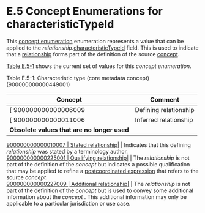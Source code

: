 # E.5 Concept Enumerations for characteristicTypeId

This [concept enumeration](https://confluence.ihtsdotools.org/display/DOCGLOSS/concept+enumeration) enumeration represents a value that can be applied to the _relationship_.[characteristicTypeId](https://confluence.ihtsdotools.org/display/DOCRELFMT/characteristicTypeId+\(field\)) field. This is used to indicate that a [relationship](https://confluence.ihtsdotools.org/display/DOCGLOSS/relationship) forms part of the definition of the source [concept](https://confluence.ihtsdotools.org/display/DOCGLOSS/concept).

[Table E.5-1](https://confluence.ihtsdotools.org/display/DOCRELFMT/E.5+Concept+Enumerations+for+characteristicTypeId#Table-chartype) shows the current set of values for this _concept enumeration_.

Table E.5-1: Characteristic type (core metadata concept) (900000000000449001)

| Concept                                     | **Comment**           |
| ------------------------------------------- | --------------------- |
| \[ 900000000000006009                       | Defining relationship |
| \[ 900000000000011006                       | Inferred relationship |
| **Obsolete values that are no longer used** |                       |

[900000000000010007 | Stated relationship|](http://snomed.info/id/900000000000010007) | Indicates that this defining _relationship_ was stated by a terminology author.\
[900000000000225001 | Qualifying relationship|](http://snomed.info/id/900000000000225001) | The _relationship_ is not part of the definition of the _concept_ but indicates a possible qualification that may be applied to refine a [postcoordinated expression](https://confluence.ihtsdotools.org/display/DOCGLOSS/postcoordinated+expression) that refers to the source _concept_.\
[900000000000227009 | Additional relationship|](http://snomed.info/id/900000000000227009) | The _relationship_ is not part of the definition of the _concept_ but is used to convey some additional information about the _concept_ . This additional information may only be applicable to a particular jurisdiction or use case.
